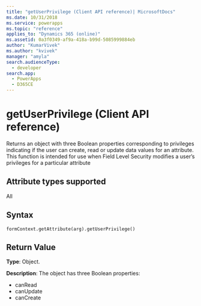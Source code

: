 ```yaml
---
title: "getUserPrivilege (Client API reference)| MicrosoftDocs"
ms.date: 10/31/2018
ms.service: powerapps
ms.topic: "reference"
applies_to: "Dynamics 365 (online)"
ms.assetid: 0a3f0349-af9a-418a-b99d-5085999884eb
author: "KumarVivek"
ms.author: "kvivek"
manager: "amyla"
search.audienceType: 
  - developer
search.app: 
  - PowerApps
  - D365CE
---
```

# getUserPrivilege (Client API reference)



Returns an object with three Boolean properties corresponding to privileges indicating if the user can create, read or update data values for an attribute. This function is intended for use when Field Level Security modifies a user’s privileges for a particular attribute 

## Attribute types supported

All

## Syntax

`formContext.getAttribute(arg).getUserPrivilege()`

## Return Value

**Type**: Object. 

**Description**: The object has three Boolean properties:
- canRead
- canUpdate
- canCreate

